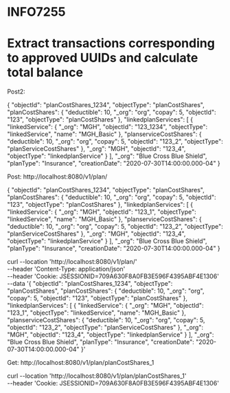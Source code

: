 # INFO7255
# Extract transactions corresponding to approved UUIDs and calculate total balance
Post2:

{
    "objectId": "planCostShares_1234",
    "objectType": "planCostShares",
    "planCostShares": {
        "deductible": 10,
        "_org": "org",
        "copay": 5,
        "objectId": "123",
        "objectType": "planCostShares"
    },
    "linkedplanServices": [
        {
            "linkedService": {
                "_org": "MGH",
                "objectId": "123_1234",
                "objectType": "linkedService",
                "name": "MGH_Basic"
            },
            "planserviceCostShares": {
                "deductible": 10,
                "_org": "org",
                "copay": 5,
                "objectId": "123_2",
                "objectType": "planServiceCostShares"
            },
            "_org": "MGH",
            "objectId": "123_4",
            "objectType": "linkedplanService"
        }
    ],
    "_org": "Blue Cross Blue Shield",
    "planType": "Insurance",
    "creationDate": "2020-07-30T14:00:00.000-04"
}


Post:
http://localhost:8080/v1/plan/

{
  "objectId": "planCostShares_1234",
  "objectType": "planCostShares",
  "planCostShares": {
    "deductible": 10,
    "_org": "org",
    "copay": 5,
    "objectId": "123",
    "objectType": "planCostShares"
  },
  "linkedplanServices": [
    {
      "linkedService": {
        "_org": "MGH",
        "objectId": "123_1",
        "objectType": "linkedService",
        "name": "MGH_Basic"
      },
      "planserviceCostShares": {
        "deductible": 10,
        "_org": "org",
        "copay": 5,
        "objectId": "123_2",
        "objectType": "planServiceCostShares"
      },
      "_org": "MGH",
      "objectId": "123_4",
      "objectType": "linkedplanService"
    }
  ],
  "_org": "Blue Cross Blue Shield",
  "planType": "Insurance",
  "creationDate": "2020-07-30T14:00:00.000-04"
}







curl --location 'http://localhost:8080/v1/plan/' \
--header 'Content-Type: application/json' \
--header 'Cookie: JSESSIONID=709A630F8A0FB3E596F4395ABF4E1306' \
--data '{
  "objectId": "planCostShares_1234",
  "objectType": "planCostShares",
  "planCostShares": {
    "deductible": 10,
    "_org": "org",
    "copay": 5,
    "objectId": "123",
    "objectType": "planCostShares"
  },
  "linkedplanServices": [
    {
      "linkedService": {
        "_org": "MGH",
        "objectId": "123_1",
        "objectType": "linkedService",
        "name": "MGH_Basic"
      },
      "planserviceCostShares": {
        "deductible": 10,
        "_org": "org",
        "copay": 5,
        "objectId": "123_2",
        "objectType": "planServiceCostShares"
      },
      "_org": "MGH",
      "objectId": "123_4",
      "objectType": "linkedplanService"
    }
  ],
  "_org": "Blue Cross Blue Shield",
  "planType": "Insurance",
  "creationDate": "2020-07-30T14:00:00.000-04"
}'



  
    

Get:
http://localhost:8080/v1/plan/planCostShares_1

curl --location 'http://localhost:8080/v1/plan/planCostShares_1' \
--header 'Cookie: JSESSIONID=709A630F8A0FB3E596F4395ABF4E1306'

